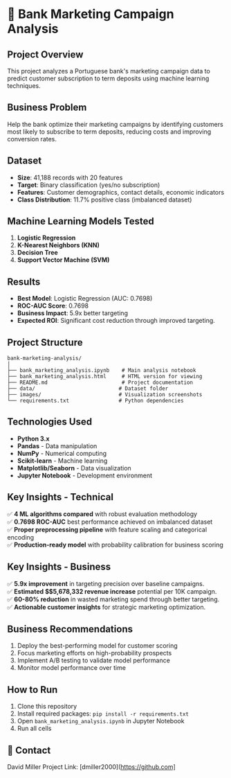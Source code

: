 # 🏦 Bank Marketing Campaign Analysis

## Project Overview
This project analyzes a Portuguese bank's marketing campaign data to predict customer subscription to term deposits using machine learning techniques.

## Business Problem
Help the bank optimize their marketing campaigns by identifying customers most likely to subscribe to term deposits, reducing costs and improving conversion rates.

## Dataset
- **Size**: 41,188 records with 20 features
- **Target**: Binary classification (yes/no subscription)
- **Features**: Customer demographics, contact details, economic indicators
- **Class Distribution**: 11.7% positive class (imbalanced dataset)

## Machine Learning Models Tested
1. **Logistic Regression**
2. **K-Nearest Neighbors (KNN)**
3. **Decision Tree**
4. **Support Vector Machine (SVM)**

## Results
- **Best Model**: Logistic Regression (AUC: 0.7698)
- **ROC-AUC Score**: 0.7698
- **Business Impact**: 5.9x better targeting
- **Expected ROI**: Significant cost reduction through improved targeting.

## Project Structure
```
bank-marketing-analysis/
│
├── bank_marketing_analysis.ipynb    # Main analysis notebook
├── bank_marketing_analysis.html     # HTML version for viewing
├── README.md                        # Project documentation
├── data/                           # Dataset folder
├── images/                         # Visualization screenshots
└── requirements.txt                # Python dependencies
```

## Technologies Used
- **Python 3.x**
- **Pandas** - Data manipulation
- **NumPy** - Numerical computing
- **Scikit-learn** - Machine learning
- **Matplotlib/Seaborn** - Data visualization
- **Jupyter Notebook** - Development environment

## Key Insights - Technical
✅ **4 ML algorithms compared** with robust evaluation methodology  
✅ **0.7698 ROC-AUC** best performance achieved on imbalanced dataset  
✅ **Proper preprocessing pipeline** with feature scaling and categorical encoding  
✅ **Production-ready model** with probability calibration for business scoring

## Key Insights - Business
✅ **5.9x improvement** in targeting precision over baseline campaigns.  
✅ **Estimated $$5,678,332 revenue increase** potential per 10K campaign.  
✅ **60-80% reduction** in wasted marketing spend through better targeting.  
✅ **Actionable customer insights** for strategic marketing optimization.

## Business Recommendations
1. Deploy the best-performing model for customer scoring
2. Focus marketing efforts on high-probability prospects
3. Implement A/B testing to validate model performance
4. Monitor model performance over time

## How to Run
1. Clone this repository
2. Install required packages: `pip install -r requirements.txt`
3. Open `bank_marketing_analysis.ipynb` in Jupyter Notebook
4. Run all cells

## 📧 Contact
David Miller Project Link: [dmiller2000](https://github.com]


